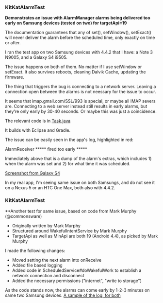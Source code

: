 ### KitKatAlarmTest
**Demonstrates an issue with AlarmManager alarms being delivered too early on Samsung devices (tested on two) for targetApi=19**

The documentation guarantees that any of set(), setWindow(), setExact() will never deliver the alarm before
the scheduled time, only exactly on time or after.

I ran the test app on two Samsung devices with 4.4.2 that I have: a Note 3 N9005, and a Galaxy S4 i9505.

The issue happens on both of them. No matter if I use setWindow or setExact. It also survives reboots, cleaning Dalvik Cache, updating the firmware.

The thing that triggers the bug is connecting to a network server. Leaving a connection open between the alarms is not neessary for the issue to occur.

It seems that imap.gmail.com/SSL/993 is special, or maybe all IMAP severs are. Connecting to a web server instead still
results in early alarms, but they're only early by 30-40 seconds. Or maybe this was just a coincidence.

The relevant code is in [Task.java](KitKatAlarmTest/src/org/kman/KitKatAlarmTest/Task.java)

It builds with Eclipse and Gradle.

The issue can be easily seen in the app's log, highlighted in red:

AlarmReceiver ***** fired too early *****

Immediately above that is a dump of the alarm's extras, which includes 1) when the alarm was set and 2) for
what time it was scheduled.

[Screenshot from Galaxy S4](KitKatAlarmTest/screenshots/example-samsung-s4.png)

In my real app, I'm seeing same issue on both Samsungs, and do not see it on a Nexus 5 or an HTC One Max, both
also with 4.4.2.

### KitKatAlarmTest
**Another test for same issue, based on code from Mark Murphy (@commonsware)

- Originally written by Mark Murphy
- Structured around WakefulIntentService by Mark Murphy
- TargetApi as well as MinApi are both 19 (Android 4.4), as picked by Mark Murphy

I made the following changes:

- Moved setting the next alarm into onReceive
- Added file based logging
- Added code in ScheduledService#doWakefulWork to establish a network connection and disconnect
- Added the necessary permissions ("internet", "write to storage")

As the code stands now, the alarms can come early by 1-2-3 minutes on same two Samsung devices.
[A sample of the log, for both](SetWindowTest/log-com.commonsware.android.wakesvc-excerpts.txt)
